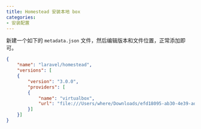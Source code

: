 ```yaml
---
title: Homestead 安装本地 box
categories: 
- 安装配置
---
```


新建一个如下的 `metadata.json` 文件，然后编辑版本和文件位置，正常添加即可。
```json
{
    "name": "laravel/homestead",
    "versions": [
    {
        "version": "3.0.0",
        "providers": [
        {
            "name": "virtualbox",
            "url": "file:///Users/where/Downloads/efd18095-ab30-4e39-ad54-f317d33212bb"
        }]
    }]
}
```